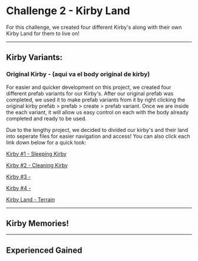 # Challenge 2 - Kirby Land

For this challenge, we created four different Kirby's along with their own Kirby Land for them to live on!

---

## Kirby Variants:

### Original Kirby - (aqui va el body original de kirby)


For easier and quicker development on this project, we created four different prefab variants for our Kirby's. After our original prefab was completed, 
we used it to make prefab variants from it by right clicking the original kirby prefab > prefab > create > prefab variant. Once we are inside the each variant, it will allow us easy control on each with the body already completed and ready to be used.

Due to the lengthy project, we decided to divided our kirby's and their land into seperate files for easier navigation and access! You can also click each link down below for a quick look:

[Kirby #1 - Sleeping Kirby](https://github.com/gamedev4995/Challenge-2/blob/f7dfaca39466b723bbffc3bdd25043b66f67cd16/Kirby%20%231%20-%20Sleeping%20Kirby)

[Kirby #2 - Cleaning Kirby](https://github.com/gamedev4995/Challenge-2/blob/f7dfaca39466b723bbffc3bdd25043b66f67cd16/Kirby%20%232%20-%20Cleaning%20Kirby)

[Kirby #3 - ](https://github.com/gamedev4995/Challenge-2/blob/f7dfaca39466b723bbffc3bdd25043b66f67cd16/Kirby%20%233%20-)

[Kirby #4 - ](https://github.com/gamedev4995/Challenge-2/blob/f7dfaca39466b723bbffc3bdd25043b66f67cd16/Kirby%20%234%20-)

[Kirby Land - Terrain](https://github.com/gamedev4995/Challenge-2/blob/f7dfaca39466b723bbffc3bdd25043b66f67cd16/Kirby%20Land%20-%20Terrain)

---

## Kirby Memories!

---

## Experienced Gained 



